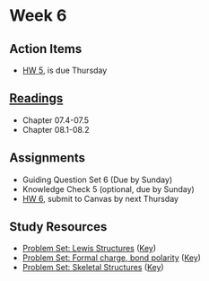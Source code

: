 # Week 6

## Action Items
* [HW 5](https://genchem.science.psu.edu/homework-5-wc), is due Thursday


## [Readings](https://genchem.science.psu.edu)
* Chapter 07.4-07.5
* Chapter 08.1-08.2


## Assignments
 
- Guiding Question Set 6 (Due by Sunday)
- Knowledge Check 5 (optional, due by Sunday)
- [HW 6](https://genchem.science.psu.edu/homework-6-wc), submit to Canvas by next Thursday

## Study Resources
* [Problem Set: Lewis Structures](https://media.ed.science.psu.edu/sites/media/ed/files/documents/lewis_dot_structures.pdf) ([Key](https://media.ed.science.psu.edu/sites/media/ed/files/documents/lewis_dot_structures_key_2.pdf))
* [Problem Set: Formal charge, bond polarity](https://media.ed.science.psu.edu/sites/media/ed/files/documents/problemset10_lewis_structures_formal_charge_molecular_polarity.pdf) ([Key](https://media.ed.science.psu.edu/sites/media/ed/files/documents/problemset10_lewis_structures_formal_charge_molecular_polarity_key.pdf))
* [Problem Set: Skeletal Structures](https://media.ed.science.psu.edu/sites/media/ed/files/documents/problemset11_condensedformula_bondline.pdf) ([Key](https://media.ed.science.psu.edu/sites/media/ed/files/documents/problemset11_condensedformula_bondline_key.pdf))


